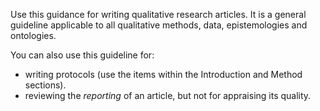 Use this guidance for writing qualitative research articles. It is a general guideline applicable to all qualitative methods, data, epistemologies and ontologies.

<!-- [#TODO: All ontologies and epistemologies?]{.todo} -->
You can also use this guideline for:

* writing protocols (use the items within the Introduction and Method sections).
* reviewing the _reporting_ of an article, but not for appraising its quality.
